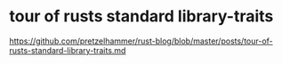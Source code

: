 # tour of rusts standard library-traits

https://github.com/pretzelhammer/rust-blog/blob/master/posts/tour-of-rusts-standard-library-traits.md

